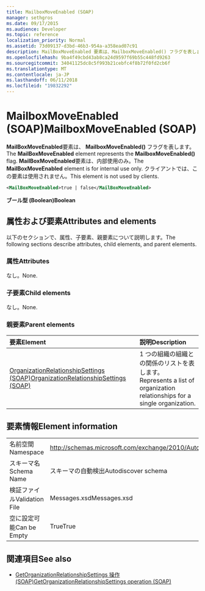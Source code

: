 ```yaml
---
title: MailboxMoveEnabled (SOAP)
manager: sethgros
ms.date: 09/17/2015
ms.audience: Developer
ms.topic: reference
localization_priority: Normal
ms.assetid: 73d09137-d3bd-46b3-954a-a358ead07c91
description: MailBoxMoveEnabled 要素は、MailboxMoveEnabled() フラグを表します。 MailBoxMoveEnabled 要素は、内部使用のみ。 クライアントでは、この要素は使用されません。
ms.openlocfilehash: 9ba4f49cbd43ab8ca24d9597f69b55c448fd9263
ms.sourcegitcommit: 34041125dc8c5f993b21cebfc4f8b72f0fd2cb6f
ms.translationtype: MT
ms.contentlocale: ja-JP
ms.lasthandoff: 06/11/2018
ms.locfileid: "19832292"
---
```

# <a name="mailboxmoveenabled-soap"></a><span data-ttu-id="d84d9-105">MailboxMoveEnabled (SOAP)</span><span class="sxs-lookup"><span data-stu-id="d84d9-105">MailboxMoveEnabled (SOAP)</span></span>

<span data-ttu-id="d84d9-106">**MailBoxMoveEnabled**要素は、 **MailboxMoveEnabled()** フラグを表します。</span><span class="sxs-lookup"><span data-stu-id="d84d9-106">The **MailBoxMoveEnabled** element represents the **MailboxMoveEnabled()** flag.</span></span> <span data-ttu-id="d84d9-107">**MailBoxMoveEnabled**要素は、内部使用のみ。</span><span class="sxs-lookup"><span data-stu-id="d84d9-107">The **MailBoxMoveEnabled** element is for internal use only.</span></span> <span data-ttu-id="d84d9-108">クライアントでは、この要素は使用されません。</span><span class="sxs-lookup"><span data-stu-id="d84d9-108">This element is not used by clients.</span></span> 
  
```XML
<MailBoxMoveEnabled>true | false</MailBoxMoveEnabled>
```

<span data-ttu-id="d84d9-109">**ブール型 (Boolean)**</span><span class="sxs-lookup"><span data-stu-id="d84d9-109">**Boolean**</span></span>

## <a name="attributes-and-elements"></a><span data-ttu-id="d84d9-110">属性および要素</span><span class="sxs-lookup"><span data-stu-id="d84d9-110">Attributes and elements</span></span>

<span data-ttu-id="d84d9-111">以下のセクションで、属性、子要素、親要素について説明します。</span><span class="sxs-lookup"><span data-stu-id="d84d9-111">The following sections describe attributes, child elements, and parent elements.</span></span>
  
### <a name="attributes"></a><span data-ttu-id="d84d9-112">属性</span><span class="sxs-lookup"><span data-stu-id="d84d9-112">Attributes</span></span>

<span data-ttu-id="d84d9-113">なし。</span><span class="sxs-lookup"><span data-stu-id="d84d9-113">None.</span></span>
  
### <a name="child-elements"></a><span data-ttu-id="d84d9-114">子要素</span><span class="sxs-lookup"><span data-stu-id="d84d9-114">Child elements</span></span>

<span data-ttu-id="d84d9-115">なし。</span><span class="sxs-lookup"><span data-stu-id="d84d9-115">None.</span></span>
  
### <a name="parent-elements"></a><span data-ttu-id="d84d9-116">親要素</span><span class="sxs-lookup"><span data-stu-id="d84d9-116">Parent elements</span></span>

|<span data-ttu-id="d84d9-117">**要素**</span><span class="sxs-lookup"><span data-stu-id="d84d9-117">**Element**</span></span>|<span data-ttu-id="d84d9-118">**説明**</span><span class="sxs-lookup"><span data-stu-id="d84d9-118">**Description**</span></span>|
|:-----|:-----|
|[<span data-ttu-id="d84d9-119">OrganizationRelationshipSettings (SOAP)</span><span class="sxs-lookup"><span data-stu-id="d84d9-119">OrganizationRelationshipSettings (SOAP)</span></span>](organizationrelationshipsettings-soap.md) <br/> |<span data-ttu-id="d84d9-120">1 つの組織の組織との関係のリストを表します。</span><span class="sxs-lookup"><span data-stu-id="d84d9-120">Represents a list of organization relationships for a single organization.</span></span>  <br/> |
   
## <a name="element-information"></a><span data-ttu-id="d84d9-121">要素情報</span><span class="sxs-lookup"><span data-stu-id="d84d9-121">Element information</span></span>

|||
|:-----|:-----|
|<span data-ttu-id="d84d9-122">名前空間</span><span class="sxs-lookup"><span data-stu-id="d84d9-122">Namespace</span></span>  <br/> |http://schemas.microsoft.com/exchange/2010/Autodiscover  <br/> |
|<span data-ttu-id="d84d9-123">スキーマ名</span><span class="sxs-lookup"><span data-stu-id="d84d9-123">Schema Name</span></span>  <br/> |<span data-ttu-id="d84d9-124">スキーマの自動検出</span><span class="sxs-lookup"><span data-stu-id="d84d9-124">Autodiscover schema</span></span>  <br/> |
|<span data-ttu-id="d84d9-125">検証ファイル</span><span class="sxs-lookup"><span data-stu-id="d84d9-125">Validation File</span></span>  <br/> |<span data-ttu-id="d84d9-126">Messages.xsd</span><span class="sxs-lookup"><span data-stu-id="d84d9-126">Messages.xsd</span></span>  <br/> |
|<span data-ttu-id="d84d9-127">空に設定可能</span><span class="sxs-lookup"><span data-stu-id="d84d9-127">Can be Empty</span></span>  <br/> |<span data-ttu-id="d84d9-128">True</span><span class="sxs-lookup"><span data-stu-id="d84d9-128">True</span></span>  <br/> |
   
## <a name="see-also"></a><span data-ttu-id="d84d9-129">関連項目</span><span class="sxs-lookup"><span data-stu-id="d84d9-129">See also</span></span>

- [<span data-ttu-id="d84d9-130">GetOrganizationRelationshipSettings 操作 (SOAP)</span><span class="sxs-lookup"><span data-stu-id="d84d9-130">GetOrganizationRelationshipSettings operation (SOAP)</span></span>](getorganizationrelationshipsettings-operation-soap.md)

